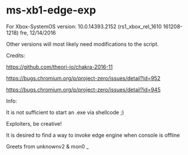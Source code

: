 # ms-xb1-edge-exp

For Xbox-SystemOS version: 10.0.14393.2152 (rs1_xbox_rel_1610 161208-1218) fre, 12/14/2016

Other versions will most likely need modifications to the script. 

Credits:

https://github.com/theori-io/chakra-2016-11

https://bugs.chromium.org/p/project-zero/issues/detail?id=952

https://bugs.chromium.org/p/project-zero/issues/detail?id=945

Info:

It is not sufficient to start an .exe via shellcode ;)

Exploiters, be creative!

It is desired to find a way to invoke edge engine when console is offline

Greets from unknownv2 & mon0 _
